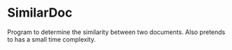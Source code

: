 # SimilarDoc
Program to determine the similarity between two documents. Also pretends to has a small time complexity.  
